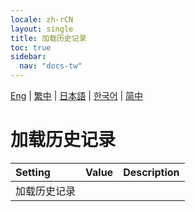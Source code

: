 ```yaml
---
locale: zh-rCN
layout: single
title: 加载历史记录
toc: true
sidebar:
  nav: "docs-tw"
---
```

[Eng](/dancexr/menu/2025.4/chat/load_history) | [繁中](/tw/dancexr/menu/2025.4/chat/load_history) | [日本語](/jp/dancexr/menu/2025.4/chat/load_history) | [한국어](/kr/dancexr/menu/2025.4/chat/load_history) | [简中](/zh/dancexr/menu/2025.4/chat/load_history)

# 加载历史记录



| Setting | Value | Description |
| :--- | --- | :--- |
| 加载历史记录 || 
